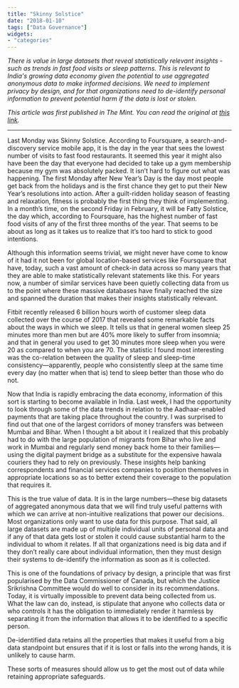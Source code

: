 ```yaml
---
title: "Skinny Solstice"
date: "2018-01-10"
tags: ["Data Governance"]
widgets: 
- "categories"
---
```


*There is value in large datasets that reveal statistically relevant insights - such as trends in fast food visits or sleep patterns. This is relevant to India's growing data economy given the potential to use aggregated anonymous data to make informed decisions. We need to implement privacy by design, and for that organizations need to de-identify personal information to prevent potential harm if the data is lost or stolen.*
<!--more-->
*This article was first published in The Mint. You can read the original at [this link](https://www.livemint.com/Opinion/2TV4ygFnhiENPzeUzJV92K/Skinny-Solstice.html).*

---

Last Monday was Skinny Solstice. According to Foursquare, a search-and-discovery service mobile app, it is the day in the year that sees the lowest number of visits to fast food restaurants. It seemed this year it might also have been the day that everyone had decided to take up a gym membership because my gym was absolutely packed. It isn’t hard to figure out what was happening. The first Monday after New Year’s Day is the day most people get back from the holidays and is the first chance they get to put their New Year’s resolutions into action. After a guilt-ridden holiday season of feasting and relaxation, fitness is probably the first thing they think of implementing. In a month’s time, on the second Friday in February, it will be Fatty Solstice, the day which, according to Foursquare, has the highest number of fast food visits of any of the first three months of the year. That seems to be about as long as it takes us to realize that it’s too hard to stick to good intentions.

Although this information seems trivial, we might never have come to know of it had it not been for global location-based services like Foursquare that have, today, such a vast amount of check-in data across so many years that they are able to make statistically relevant statements like this. For years now, a number of similar services have been quietly collecting data from us to the point where these massive databases have finally reached the size and spanned the duration that makes their insights statistically relevant.

Fitbit recently released 6 billion hours worth of customer sleep data collected over the course of 2017 that revealed some remarkable facts about the ways in which we sleep. It tells us that in general women sleep 25 minutes more than men but are 40% more likely to suffer from insomnia; and that in general you used to get 30 minutes more sleep when you were 20 as compared to when you are 70. The statistic I found most interesting was the co-relation between the quality of sleep and sleep-time consistency—apparently, people who consistently sleep at the same time every day (no matter when that is) tend to sleep better than those who do not.

Now that India is rapidly embracing the data economy, information of this sort is starting to become available in India. Last week, I had the opportunity to look through some of the data trends in relation to the Aadhaar-enabled payments that are taking place throughout the country. I was surprised to find out that one of the largest corridors of money transfers was between Mumbai and Bihar. When I thought a bit about it I realized that this probably had to do with the large population of migrants from Bihar who live and work in Mumbai and regularly send money back home to their families—using the digital payment bridge as a substitute for the expensive hawala couriers they had to rely on previously. These insights help banking correspondents and financial services companies to position themselves in appropriate locations so as to better extend their coverage to the population that requires it.

This is the true value of data. It is in the large numbers—these big datasets of aggregated anonymous data that we will find truly useful patterns with which we can arrive at non-intuitive realizations that power our decisions. Most organizations only want to use data for this purpose. That said, all large datasets are made up of multiple individual units of personal data and if any of that data gets lost or stolen it could cause substantial harm to the individual to whom it relates. If all that organizations need is big data and if they don’t really care about individual information, then they must design their systems to de-identify the information as soon as it is collected.

This is one of the foundations of privacy by design, a principle that was first popularised by the Data Commissioner of Canada, but which the Justice Srikrishna Committee would do well to consider in its recommendations. Today, it is virtually impossible to prevent data being collected from us. What the law can do, instead, is stipulate that anyone who collects data or who controls it has the obligation to immediately render it harmless by separating it from the information that allows it to be identified to a specific person.

De-identified data retains all the properties that makes it useful from a big data standpoint but ensures that if it is lost or falls into the wrong hands, it is unlikely to cause harm.

These sorts of measures should allow us to get the most out of data while retaining appropriate safeguards.

